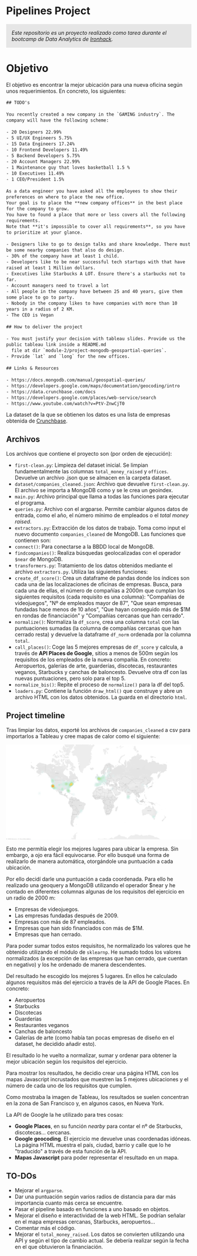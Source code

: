 # Pipelines Project

<p style="background-color:#e6e6e6;font-style:italic;padding:15px;">Este repositorio es un proyecto realizado como tarea durante el bootcamp de Data Analytics de <a href="https://www.ironhack.com/" title="Ironhack">Ironhack</a>.</p>

# Objetivo

El objetivo es encontrar la mejor ubicación para una nueva oficina según unos requerimientos. En concreto, los siguientes:

```
## TODO's

You recently created a new company in the `GAMING industry`. The company will have the following scheme:

- 20 Designers 22.99%
- 5 UI/UX Engineers 5.75%
- 15 Data Engineers 17.24%
- 10 Frontend Developers 11.49%
- 5 Backend Developers 5.75%
- 20 Account Managers 22.99%
- 1 Maintenance guy that loves basketball 1.5 %
- 10 Executives 11.49%
- 1 CEO/President 1.5%

As a data engineer you have asked all the employees to show their preferences on where to place the new office.
Your goal is to place the **new company offices** in the best place for the company to grow.
You have to found a place that more or less covers all the following requirements.
Note that **it's impossible to cover all requirements**, so you have to prioritize at your glance.

- Designers like to go to design talks and share knowledge. There must be some nearby companies that also do design.
- 30% of the company have at least 1 child.
- Developers like to be near successful tech startups with that have raised at least 1 Million dollars.
- Executives like Starbucks A LOT. Ensure there's a starbucks not to far.
- Account managers need to travel a lot
- All people in the company have between 25 and 40 years, give them some place to go to party.
- Nobody in the company likes to have companies with more than 10 years in a radius of 2 KM.
- The CEO is Vegan

## How to deliver the project

- You must justify your decision with tableau slides. Provide us the public tableau link inside a README.md
  file at dir `module-2/project-mongodb-geospartial-queries`.
- Provide `lat` and `long` for the new offices.

## Links & Resources

- https://docs.mongodb.com/manual/geospatial-queries/
- https://developers.google.com/maps/documentation/geocoding/intro
- https://data.crunchbase.com/docs
- https://developers.google.com/places/web-service/search
- https://www.youtube.com/watch?v=PtV-ZnwCjT0
```

La dataset de la que se obtienen los datos es una lista de empresas obtenida de [Crunchbase](https://www.crunchbase.com/).


## Archivos

Los archivos que contiene el proyecto son (por orden de ejecución):

* `first-clean.py`: Limpieza del dataset inicial. Se limpian fundamentalmente las columnas `total_money_raised` y `offices`. Devuelve un archivo .json que se almacen en la carpeta dataset.
* `dataset/companies_cleaned.json`: Archivo que devuelve `first-clean.py`. El archivo se importa a MongoDB como  y se le crea un geoindex.
* `main.py`: Archivo principal que llama a todas las funciones para ejecutar el programa.
* `queries.py`: Archivo con el argparse. Permite cambiar algunos datos de entrada, como el año, el número mínimo de empleados o el *total money raised*.
* `extractors.py`: Extracción de los datos de trabajo. Toma como input el nuevo documento `companies_cleaned` de MongoDB. Las funciones que contienen son:
 * `connect()`: Para conectarse a la BBDD local de MongoDB.
 * `findcompanies()`: Realiza búsquedas geolocalizadas con el operador `$near` de MongoDB.
* `transformers.py`: Tratamiento de los datos obtenidos mediante el archivo `extractors.py`. Utiliza las siguientes funciones:
 * `create_df_score()`: Crea un dataframe de pandas donde los índices son cada una de las localizaciones de oficinas de empresas. Busca, para cada una de ellas, el número de compañías a 2000m que cumplan los siguientes requisitos (cada requisito es una columna): "Compañías de videojuegos", "Nº de empleados mayor de 87", "Que sean empresas fundadas hace menos de 10 años", "Que hayan conseguido más de $1M en rondas de financiación" y "Compañías cercanas que han cerrado".
 * `normalize()`: Normaliza la `df_score`, crea una columna `total` con las puntuaciones sumadas (la columna de compañías cercanas que han cerrado resta) y devuelve la dataframe `df_norm` ordenada por la columna `total`.
 * `call_places()`: Coge las 5 mejores empresas de `df_score` y calcula, a través de **API Places de Google**, sitios a menos de 500m según los requisitos de los empleados de la nueva compañía. En concreto: Aeropuertos, galerías de arte, guarderías, discotecas, restaurantes veganos, Starbucks y canchas de baloncesto. Devuelve otra df con las nuevas puntuaciones, pero solo para el top 5.
 * `normalize_bis()`: Repite el proceso de `normalize()` para la df del top5.
* `loaders.py`: Contiene la función `draw_html()` que construye y abre un archivo HTML con los datos obtenidos. La guarda en el directorio `html`.

## Project timeline

Tras limpiar los datos, exporté los archivos de `companies_cleaned` a csv para importarlos a Tableau y cree mapas de calor como el siguiente:

![Mapa de calor en Tableau](images/tableau-map.png)

Esto me permitía elegir los mejores lugares para ubicar la empresa. Sin embargo, a ojo era fácil equivocarse. Por ello busqué una forma de realizarlo de manera automática, otorgándole una puntuación a cada ubicación.

Por ello decidí darle una puntuación a cada coordenada. Para ello he realizado una geoquery a MongoDB utilizando el operador $near y he contado en diferentes columnas algunas de los requisitos del ejercicio en un radio de 2000 m:

* Empresas de videojuegos.
* Las empresas fundadas después de 2009.
* Empresas con más de 87 empleados.
* Empresas que han sido financiados con más de $1M.
* Empresas que han cerrado.

Para poder sumar todos estos requisitos, he normalizado los valores que he obtenido utilizando el módulo de `sklearnp`. He sumado todos los valores normalizados (a excepción de las empresas que han cerrado, que cuentan en negativo) y los he ordenado de manera descendentes.

Del resultado he escogido los mejores 5 lugares. En ellos he calculado algunos requisitos más del ejercicio a través de la API de Google Places. En concreto:

* Aeropuertos
* Starbucks
* Discotecas
* Guarderías
* Restaurantes veganos
* Canchas de baloncesto
* Galerías de arte (como había tan pocas empresas de diseño en el dataset, he decidido añadir esto).

El resultado lo he vuelto a normalizar, sumar y ordenar para obtener la mejor ubicación según los requisitos del ejercicio. 

Para mostrar los resultados, he decidio crear una página HTML con los mapas Javascript incrustados que muestren las 5 mejores ubicaciones y el número de cada uno de los requisitos que cumplen.

Como mostraba la imagen de Tableau, los resultados se suelen concentran en la zona de San Francisco y, en algunos casos, en Nueva York.

La API de Google la he utilizado para tres cosas:

* **Google Places**, en su función *nearby* para contar el nº de Starbucks, discotecas... cercanas.
* **Google geocoding**. El ejercicio me devuelve unas coordenadas idóneas. La página HTML muestra el país, ciudad, barrio y calle que lo he "traducido" a través de esta función de la API.
* **Mapas Javascript** para poder representar el resultado en un mapa.

## TO-DOs

* Mejorar el `argparse`.
* Dar una puntuación según varios radios de distancia para dar más importancia cuanto más cerca se encuentre.
* Pasar el pipeline basado en funciones a uno basado en objetos.
* Mejorar el diseño e interactividad de la web HTML. Se podrían señalar en el mapa empresas cercanas, Starbucks, aeropuertos...
* Comentar más el código.
* Mejorar el `total_money_raised`. Los datos se convierten utilizando una API y según el tipo de cambio actual. Se debería realizar según la fecha en el que obtuvieron la financiación.
